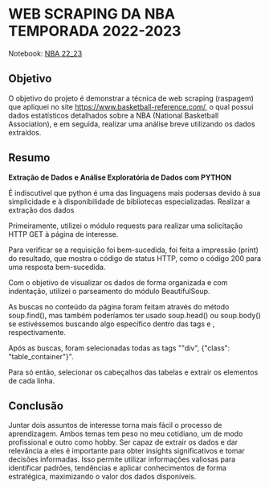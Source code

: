 # WEB SCRAPING DA NBA TEMPORADA 2022-2023

Notebook: [NBA 22_23](https://tinyurl.com/bdz6mzv4)

## Objetivo
O objetivo do projeto é demonstrar a técnica de web scraping (raspagem) que apliquei no site https://www.basketball-reference.com/, o qual possui dados estatísticos detalhados sobre a NBA (National Basketball Association), e em seguida, realizar uma análise breve utilizando os dados extraídos.

## Resumo
**Extração de Dados e Análise Exploratória de Dados com PYTHON**

É indiscutível que python é uma das linguagens mais podersas devido à sua simplicidade e à disponibilidade de bibliotecas especializadas.
Realizar a extração dos dados 

Primeiramente, utilizei o módulo requests para realizar uma solicitação HTTP GET à página de interesse.

Para verificar se a requisição foi bem-sucedida, foi feita a impressão (print) do resultado, que mostra o código de status HTTP, como o código 200 para uma resposta bem-sucedida.

Com o objetivo de visualizar os dados de forma organizada e com indentação, utilizei o parseamento do módulo BeautifulSoup.

As buscas no conteúdo da página foram feitam através do método soup.find(), mas também poderíamos ter usado soup.head() ou soup.body() se estivéssemos buscando algo específico dentro das tags <head> e <body>, respectivamente.

Após as buscas, foram selecionadas todas as tags ""div", {"class": "table_container"}".

Para só então, selecionar os cabeçalhos das tabelas e extrair os elementos de cada linha.

## Conclusão

Juntar dois assuntos de interesse torna mais fácil o processo de aprendizagem. Ambos temas tem peso no meu cotidiano, um de modo profissional e outro como hobby. 
Ser capaz de extrair os dados e dar relevância a eles é importante para obter insights significativos e tomar decisões informadas. Isso permite utilizar informações valiosas para identificar padrões, tendências e aplicar conhecimentos de forma estratégica, maximizando o valor dos dados disponíveis.
